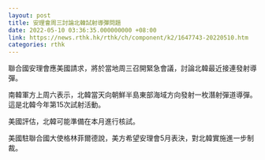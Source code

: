 ```yaml
---
layout: post
title: 安理會周三討論北韓試射導彈問題
date: 2022-05-10 03:36:35.000000000 +08:00
link: https://news.rthk.hk/rthk/ch/component/k2/1647743-20220510.htm
categories: rthk
---
```


聯合國安理會應美國請求，將於當地周三召開緊急會議，討論北韓最近接連發射導彈。

南韓軍方上周六表示，北韓當天向朝鮮半島東部海域方向發射一枚潛射彈道導彈。這是北韓今年第15次試射活動。

美國評估，北韓可能準備在本月進行核試。

美國駐聯合國大使格林菲爾德說，美方希望安理會5月表決，對北韓實施進一步制裁。
